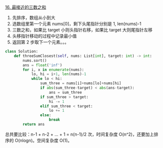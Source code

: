 [16. 最接近的三数之和](https://leetcode-cn.com/problems/3sum-closest/)

1. 先排序，数组从小到大
2. 选数组里第一个元素 nums[0]，剩下头尾指针分别是 1, len(nums)-1
3. 三数之和，如果比 target 小则头指针右移，如果比 target 大则尾指针左移
4. 头移指针移动的过程中记录最小值
5. 返回第 2 步取下一个元素。。。

```py
class Solution:
    def threeSumClosest(self, nums: List[int], target: int) -> int:
        nums.sort()
        ans = float('inf')
        for i, x in enumerate(nums):
            lo, hi = i+1, len(nums)-1
            while lo < hi:
                sum_three = nums[i]+nums[lo]+nums[hi]
                if abs(sum_three-target) < abs(ans-target):
                    ans = sum_three
                if sum_three > target:
                    hi -= 1
                elif sum_three < target:
                    lo += 1
                else:
                    break
        return ans
```


总共要比较：n-1 + n-2 + ... + 1 = n(n-1)/2 次，时间复杂度 O(n^2)，还要加上排序的 O(nlogn)。空间复杂度 O(1)。


